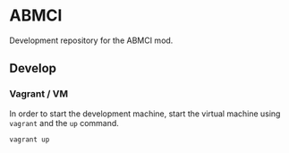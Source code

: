 # ABMCI

Development repository for the ABMCI mod.

## Develop

### Vagrant / VM
In order to start the development machine, start the virtual machine using
`vagrant` and the `up` command.

```
vagrant up
```
